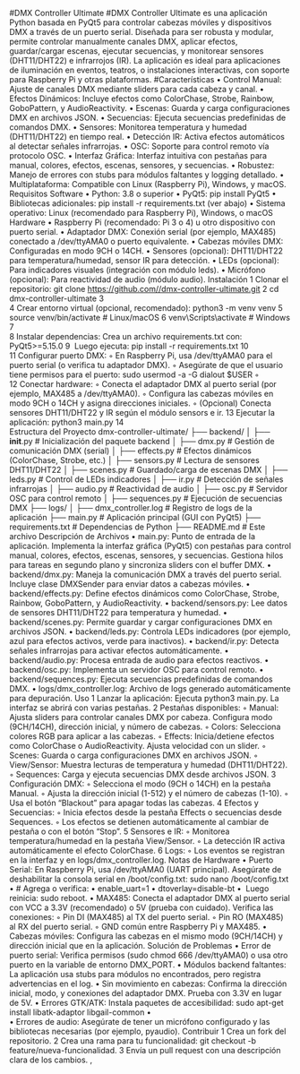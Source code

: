 #DMX Controller Ultimate
#DMX Controller Ultimate es una aplicación Python basada en PyQt5 para controlar cabezas móviles y dispositivos DMX a través de un puerto serial. Diseñada para ser robusta y modular, permite controlar manualmente canales DMX, aplicar efectos, guardar/cargar escenas, ejecutar secuencias, y monitorear sensores (DHT11/DHT22) e infrarrojos (IR). La aplicación es ideal para aplicaciones de iluminación en eventos, teatros, o instalaciones interactivas, con soporte para Raspberry Pi y otras plataformas.
#Características
	•	Control Manual: Ajuste de canales DMX mediante sliders para cada cabeza y canal.
	•	Efectos Dinámicos: Incluye efectos como ColorChase, Strobe, Rainbow, GoboPattern, y AudioReactivity.
	•	Escenas: Guarda y carga configuraciones DMX en archivos JSON.
	•	Secuencias: Ejecuta secuencias predefinidas de comandos DMX.
	•	Sensores: Monitorea temperatura y humedad (DHT11/DHT22) en tiempo real.
	•	Detección IR: Activa efectos automáticos al detectar señales infrarrojas.
	•	OSC: Soporte para control remoto vía protocolo OSC.
	•	Interfaz Gráfica: Interfaz intuitiva con pestañas para manual, colores, efectos, escenas, sensores, y secuencias.
	•	Robustez: Manejo de errores con stubs para módulos faltantes y logging detallado.
	•	Multiplataforma: Compatible con Linux (Raspberry Pi), Windows, y macOS.
Requisitos
Software
	•	Python: 3.8 o superior
	•	PyQt5: pip install PyQt5
	•	Bibliotecas adicionales: pip install -r requirements.txt (ver abajo)
	•	Sistema operativo: Linux (recomendado para Raspberry Pi), Windows, o macOS
Hardware
	•	Raspberry Pi (recomendado: Pi 3 o 4) u otro dispositivo con puerto serial.
	•	Adaptador DMX: Conexión serial (por ejemplo, MAX485) conectado a /dev/ttyAMA0 o puerto equivalente.
	•	Cabezas móviles DMX: Configuradas en modo 9CH o 14CH.
	•	Sensores (opcional): DHT11/DHT22 para temperatura/humedad, sensor IR para detección.
	•	LEDs (opcional): Para indicadores visuales (integración con módulo leds).
	•	Micrófono (opcional): Para reactividad de audio (módulo audio).
Instalación
	1	Clonar el repositorio: git clone https://github.com//dmx-controller-ultimate.git
	2	cd dmx-controller-ultimate
	3	
	4	Crear entorno virtual (opcional, recomendado): python3 -m venv venv
	5	source venv/bin/activate  # Linux/macOS
	6	venv\Scripts\activate     # Windows
	7	
	8	Instalar dependencias: Crea un archivo requirements.txt con: PyQt5>=5.15.0
	9	 Luego ejecuta: pip install -r requirements.txt
	10	
	11	Configurar puerto DMX:
	◦	En Raspberry Pi, usa /dev/ttyAMA0 para el puerto serial (o verifica tu adaptador DMX).
	◦	Asegúrate de que el usuario tiene permisos para el puerto: sudo usermod -a -G dialout $USER
	◦	
	12	Conectar hardware:
	◦	Conecta el adaptador DMX al puerto serial (por ejemplo, MAX485 a /dev/ttyAMA0).
	◦	Configura las cabezas móviles en modo 9CH o 14CH y asigna direcciones iniciales.
	◦	(Opcional) Conecta sensores DHT11/DHT22 y IR según el módulo sensors e ir.
	13	Ejecutar la aplicación: python3 main.py
	14	
Estructura del Proyecto
dmx-controller-ultimate/
├── backend/
│   ├── __init__.py         # Inicialización del paquete backend
│   ├── dmx.py              # Gestión de comunicación DMX (serial)
│   ├── effects.py          # Efectos dinámicos (ColorChase, Strobe, etc.)
│   ├── sensors.py          # Lectura de sensores DHT11/DHT22
│   ├── scenes.py           # Guardado/carga de escenas DMX
│   ├── leds.py             # Control de LEDs indicadores
│   ├── ir.py               # Detección de señales infrarrojas
│   ├── audio.py            # Reactividad de audio
│   ├── osc.py              # Servidor OSC para control remoto
│   ├── sequences.py        # Ejecución de secuencias DMX
├── logs/
│   ├── dmx_controller.log  # Registro de logs de la aplicación
├── main.py                 # Aplicación principal (GUI con PyQt5)
├── requirements.txt        # Dependencias de Python
├── README.md               # Este archivo
Descripción de Archivos
	•	main.py: Punto de entrada de la aplicación. Implementa la interfaz gráfica (PyQt5) con pestañas para control manual, colores, efectos, escenas, sensores, y secuencias. Gestiona hilos para tareas en segundo plano y sincroniza sliders con el buffer DMX.
	•	backend/dmx.py: Maneja la comunicación DMX a través del puerto serial. Incluye clase DMXSender para enviar datos a cabezas móviles.
	•	backend/effects.py: Define efectos dinámicos como ColorChase, Strobe, Rainbow, GoboPattern, y AudioReactivity.
	•	backend/sensors.py: Lee datos de sensores DHT11/DHT22 para temperatura y humedad.
	•	backend/scenes.py: Permite guardar y cargar configuraciones DMX en archivos JSON.
	•	backend/leds.py: Controla LEDs indicadores (por ejemplo, azul para efectos activos, verde para inactivos).
	•	backend/ir.py: Detecta señales infrarrojas para activar efectos automáticamente.
	•	backend/audio.py: Procesa entrada de audio para efectos reactivos.
	•	backend/osc.py: Implementa un servidor OSC para control remoto.
	•	backend/sequences.py: Ejecuta secuencias predefinidas de comandos DMX.
	•	logs/dmx_controller.log: Archivo de logs generado automáticamente para depuración.
Uso
	1	Lanzar la aplicación: Ejecuta python3 main.py. La interfaz se abrirá con varias pestañas.
	2	Pestañas disponibles:
	◦	Manual: Ajusta sliders para controlar canales DMX por cabeza. Configura modo (9CH/14CH), dirección inicial, y número de cabezas.
	◦	Colors: Selecciona colores RGB para aplicar a las cabezas.
	◦	Effects: Inicia/detiene efectos como ColorChase o AudioReactivity. Ajusta velocidad con un slider.
	◦	Scenes: Guarda o carga configuraciones DMX en archivos JSON.
	◦	View/Sensor: Muestra lecturas de temperatura y humedad (DHT11/DHT22).
	◦	Sequences: Carga y ejecuta secuencias DMX desde archivos JSON.
	3	Configuración DMX:
	◦	Selecciona el modo (9CH o 14CH) en la pestaña Manual.
	◦	Ajusta la dirección inicial (1-512) y el número de cabezas (1-10).
	◦	Usa el botón “Blackout” para apagar todas las cabezas.
	4	Efectos y Secuencias:
	◦	Inicia efectos desde la pestaña Effects o secuencias desde Sequences.
	◦	Los efectos se detienen automáticamente al cambiar de pestaña o con el botón “Stop”.
	5	Sensores e IR:
	◦	Monitorea temperatura/humedad en la pestaña View/Sensor.
	◦	La detección IR activa automáticamente el efecto ColorChase.
	6	Logs:
	◦	Los eventos se registran en la interfaz y en logs/dmx_controller.log.
Notas de Hardware
	•	Puerto Serial: En Raspberry Pi, usa /dev/ttyAMA0 (UART principal). Asegúrate de deshabilitar la consola serial en /boot/config.txt: sudo nano /boot/config.txt
	•	# Agrega o verifica:
	•	enable_uart=1
	•	dtoverlay=disable-bt
	•	 Luego reinicia: sudo reboot.
	•	MAX485: Conecta el adaptador DMX al puerto serial con VCC a 3.3V (recomendado) o 5V (prueba con cuidado). Verifica las conexiones:
	◦	Pin DI (MAX485) al TX del puerto serial.
	◦	Pin RO (MAX485) al RX del puerto serial.
	◦	GND común entre Raspberry Pi y MAX485.
	•	Cabezas móviles: Configura las cabezas en el mismo modo (9CH/14CH) y dirección inicial que en la aplicación.
Solución de Problemas
	•	Error de puerto serial: Verifica permisos (sudo chmod 666 /dev/ttyAMA0) o usa otro puerto en la variable de entorno DMX_PORT.
	•	Módulos backend faltantes: La aplicación usa stubs para módulos no encontrados, pero registra advertencias en el log.
	•	Sin movimiento en cabezas: Confirma la dirección inicial, modo, y conexiones del adaptador DMX. Prueba con 3.3V en lugar de 5V.
	•	Errores GTK/ATK: Instala paquetes de accesibilidad: sudo apt-get install libatk-adaptor libgail-common
	•	
	•	Errores de audio: Asegúrate de tener un micrófono configurado y las bibliotecas necesarias (por ejemplo, pyaudio).
Contribuir
	1	Crea un fork del repositorio.
	2	Crea una rama para tu funcionalidad: git checkout -b feature/nueva-funcionalidad.
	3	Envía un pull request con una descripción clara de los cambios.
, 